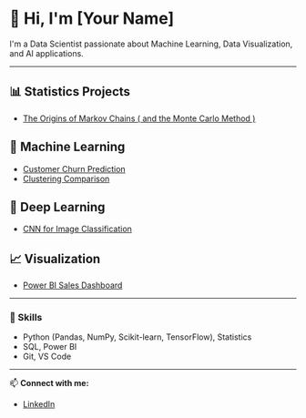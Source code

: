 # 👋 Hi, I'm [Your Name]
I'm a Data Scientist passionate about Machine Learning, Data Visualization, and AI applications.

---

## 📊 Statistics Projects
- [The Origins of Markov Chains ( and the Monte Carlo Method )](https://github.com/alvarezeldinrodrigo12-code/stat_Markov_Montecarlo)

## 🤖 Machine Learning
- [Customer Churn Prediction]()
- [Clustering Comparison]()

## 🧠 Deep Learning
- [CNN for Image Classification]()

## 📈 Visualization
- [Power BI Sales Dashboard]()

---

### 🧰 Skills
- Python (Pandas, NumPy, Scikit-learn, TensorFlow), Statistics
- SQL, Power BI
- Git, VS Code

---

📫 **Connect with me:**  
- [LinkedIn](https://www.linkedin.com/in/rodrigo-alvarez-eldin-650073196/)  
